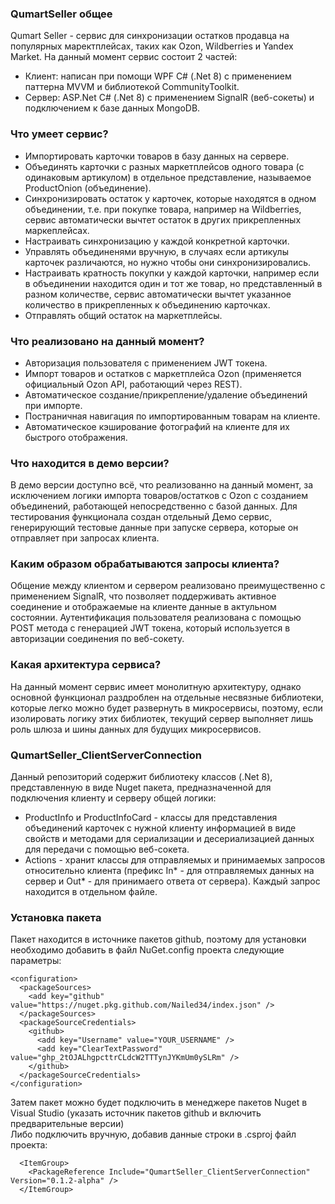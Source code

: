 ### QumartSeller общее<br/>
Qumart Seller - сервис для синхронизации остатков продавца на популярных маректплейсах, таких как Ozon, Wildberries и Yandex Market.
На данный момент сервис состоит 2 частей:
- Клиент: написан при помощи WPF C# (.Net 8) с применением паттерна MVVM и библиотекой CommunityToolkit.
- Сервер: ASP.Net C# (.Net 8) с применением SignalR (веб-сокеты) и подключением к базе данных MongoDB.

### Что умеет сервис?<br/>
- Импортировать карточки товаров в базу данных на сервере.
- Объединять карточки с разных маркетплейсов одного товара (с одинаковым артикулом) в отдельное представление, называемое ProductOnion (объединение).
- Синхронизировать остаток у карточек, которые находятся в одном объединении, т.е. при покупке товара, например на Wildberries, сервис автоматически вычтет остаток в других прикрепленных маркеплейсах.
- Настраивать синхронизацию у каждой конкретной карточки.
- Управлять объединенями вручную, в случаях если артикулы карточек различаются, но нужно чтобы они синхронизировались.
- Настраивать кратность покупки у каждой карточки, например если в объединении находится один и тот же товар, но представленный в разном количестве, сервис автоматически вычтет указанное количество в прикрепленных к объединению карточках.
- Отправлять общий остаток на маркетплейсы.

### Что реализовано на данный момент?<br/>
- Авторизация пользователя с применением JWT токена.
- Импорт товаров и остатков с маркетплейса Ozon (применяется официальный Ozon API, работающий через REST).
- Автоматическое создание/прикрепление/удаление объединений при импорте.
- Постраничная навигация по импортированным товарам на клиенте.
- Автоматическое кэширование фотографий на клиенте для их быстрого отображения.

### Что находится в демо версии?<br/>
В демо версии доступно всё, что реализованно на данный момент, за исключением логики импорта товаров/остатков с Ozon с созданием объединений, работающей непосредственно с базой данных.
Для тестирования функционала создан отдельный Демо сервис, генерирующий тестовые данные при запуске сервера, которые он отправляет при запросах клиента.

### Каким образом обрабатываются запросы клиента?<br/>
Общение между клиентом и сервером реализовано преимущественно с применением SignalR, что позволяет поддерживать активное соединение и отображаемые на клиенте данные в актульном состоянии.
Аутентификация пользователя реализована с помощью POST метода с генерацией JWT токена, который используется в авторизации соединения по веб-сокету.

### Какая архитектура сервиса?<br/>
На данный момент сервис имеет монолитную архитектуру, однако основной функционал раздроблен на отдельные несвязные библиотеки, которые легко можно будет развернуть в микросервисы, поэтому, если изолировать логику этих библиотек, текущий сервер
выполняет лишь роль шлюза и шины данных для будущих микросервисов.

### QumartSeller_ClientServerConnection
Данный репозиторий содержит библиотеку классов (.Net 8), представленную в виде Nuget пакета, предназначенной для подключения клиенту и серверу общей логики:<br/>
- ProductInfo и ProductInfoCard - классы для представления объединений карточек с нужной клиенту информацией в виде свойств и методами для сериализации и десериализацией данных для передачи с помощью веб-сокета.
- Actions - хранит классы для отправляемых и принимаемых запросов относительно клиента (префикс In* - для отправляемых данных на сервер и Out* - для принимаего ответа от сервера). Каждый запрос находится в отдельном файле.

### Установка пакета <br/>
Пакет находится в источнике пакетов github, поэтому для установки необходимо добавить в файл NuGet.config проекта следующие параметры:<br/>
```
<configuration>
  <packageSources>
    <add key="github" value="https://nuget.pkg.github.com/Nailed34/index.json" />
  </packageSources>
  <packageSourceCredentials>
    <github>
      <add key="Username" value="YOUR_USERNAME" />
      <add key="ClearTextPassword" value="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" />
    </github>
  </packageSourceCredentials>
</configuration>
```
Затем пакет можно будет подключить в менеджере пакетов Nuget в Visual Studio (указать источник пакетов github и включить предварительные версии)<br/>
Либо подключить вручную, добавив данные строки в .csproj файл проекта:<br/>
```
  <ItemGroup>
    <PackageReference Include="QumartSeller_ClientServerConnection" Version="0.1.2-alpha" />
  </ItemGroup>
```
